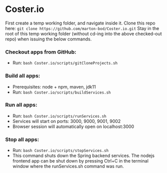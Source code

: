# Coster.io

First create a temp working folder, and navigate inside it. 
Clone this repo here: `git clone https://github.com/marton-bod/Coster.io.git`
Stay in the root of this temp working folder (without cd-ing into the above checked-out repo) when issuing the below commands.

### Checkout apps from GitHub:
* Run: `bash Coster.io/scripts/gitCloneProjects.sh`

### Build all apps:
* Prerequisites: node + npm, maven, jdk11
* Run: `bash Coster.io/scripts/buildServices.sh`

### Run all apps:
* Run: `bash Coster.io/scripts/runServices.sh`
* Services will start on ports: 3000, 9000, 9001, 9002
* Browser session will automatically open on localhost:3000

### Stop all apps:
- Run: `bash Coster.io/scripts/stopServices.sh`
- This command shuts down the Spring backend services. The nodejs frontend app can be shut down by pressing Ctrl+C in the terminal window where the runServices.sh command was run.
